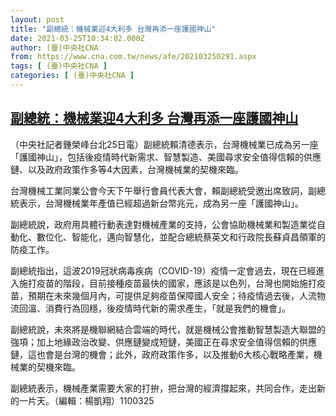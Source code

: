 ```yaml
---
layout: post
title: "副總統：機械業迎4大利多 台灣再添一座護國神山"
date: 2021-03-25T10:34:02.000Z
author: (臺)中央社CNA
from: https://www.cna.com.tw/news/afe/202103250291.aspx
tags: [ (臺)中央社CNA ]
categories: [ (臺)中央社CNA ]
---
```

<!--1616668442000-->
[副總統：機械業迎4大利多 台灣再添一座護國神山](https://www.cna.com.tw/news/afe/202103250291.aspx)
------

<div>
<div></div><div class="paragraph"><p>（中央社記者鍾榮峰台北25日電）副總統賴清德表示，台灣機械業已成為另一座「護國神山」，包括後疫情時代新需求、智慧製造、美國尋求安全值得信賴的供應鏈、以及政府政策作多等4大因素，台灣機械業的契機來臨。</p><p>台灣機械工業同業公會今天下午舉行會員代表大會，賴副總統受邀出席致詞，副總統表示，台灣機械業年產值已經超過新台幣兆元，成為另一座「護國神山」。</p><p>副總統說，政府用具體行動表達對機械產業的支持，公會協助機械業和製造業從自動化、數位化、智能化，邁向智慧化，並配合總統蔡英文和行政院長蘇貞昌領軍的防疫工作。</p><p>副總統指出，這波2019冠狀病毒疾病（COVID-19）疫情一定會過去，現在已經進入施打疫苗的階段，目前接種疫苗最快的國家，應該是以色列，台灣也開始施打疫苗，預期在未來幾個月內，可提供足夠疫苗保障國人安全；待疫情過去後，人流物流回溫、消費行為回穩，後疫情時代新的需求產生，「就是我們的機會」。</p><p>副總統說，未來將是機聯網結合雲端的時代，就是機械公會推動智慧製造大聯盟的強項；加上地緣政治改變、供應鏈變成短鏈，美國正在尋求安全值得信賴的供應鏈，這也會是台灣的機會；此外，政府政策作多，以及推動6大核心戰略產業，機械業的契機來臨。</p><p>副總統表示，機械產業需要大家的打拚，把台灣的經濟撐起來，共同合作，走出新的一片天。（編輯：楊凱翔）1100325</p></div>
</div>
